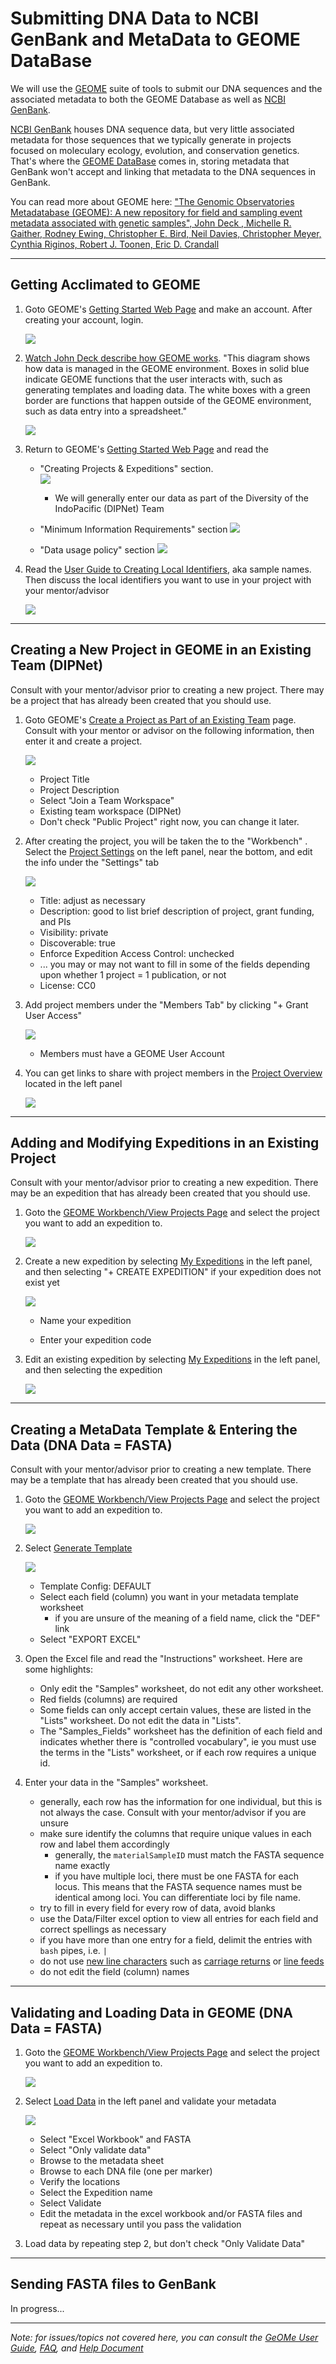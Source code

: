 # Submitting DNA Data to NCBI GenBank and MetaData to GEOME DataBase

We will use the [GEOME](https://geome-db.org/) suite of tools to submit our DNA sequences and the associated metadata to both the GEOME Database as well as [NCBI GenBank](https://www.ncbi.nlm.nih.gov/). 

[NCBI GenBank](https://www.ncbi.nlm.nih.gov/) houses DNA sequence data, but very little associated metadata for those sequences that we typically generate in projects focused on moleculary ecology, evolution, and conservation genetics.  That's where the [GEOME DataBase](https://geome-db.org/) comes in, storing metadata that GenBank won't accept and linking that metadata to the DNA sequences in GenBank.  

You can read more about GEOME here:
["The Genomic Observatories Metadatabase (GEOME): A new repository for field and sampling event metadata associated with genetic samples", John Deck , Michelle R. Gaither, Rodney Ewing, Christopher E. Bird, Neil Davies, Christopher Meyer, Cynthia Riginos, Robert J. Toonen, Eric D. Crandall](https://doi.org/10.1371/journal.pbio.2002925)

---

## Getting Acclimated to GEOME



1. Goto GEOME's [Getting Started Web Page](https://geome-db.org/about) and make an account. After creating your account, login.

	![](geome_login.png)

2. [Watch John Deck describe how GEOME works](https://www.youtube.com/watch?v=cuAN9LbDO-U).  "This diagram shows how data is managed in the GEOME environment. Boxes in solid blue indicate GEOME functions that the user interacts with, such as generating templates and loading data. The white boxes with a green border are functions that happen outside of the GEOME environment, such as data entry into a spreadsheet."  
 
	![](https://geome-db.org/docs/geomeWorkflow.png)

2. Return to GEOME's [Getting Started Web Page](https://geome-db.org/about) and read the

	* "Creating Projects & Expeditions" section.  
	![](https://geome-db.org/img/expeditionProjectTeamGraphic.png)
		* We will generally enter our data as part of the Diversity of the IndoPacific (DIPNet) Team

	* "Minimum Information Requirements" section
	![](geome_minimuminfo.PNG)

	* "Data usage policy" section
	![](geome_policy.png)

3. Read the [User Guide to Creating Local Identifiers](https://fims.readthedocs.io/en/latest/fims/identifiers.html), aka sample names.  Then discuss the local identifiers you want to use in your project with your mentor/advisor

	![](geome_identifiers.png)

---


## Creating a New Project in GEOME in an Existing Team (DIPNet)

Consult with your mentor/advisor prior to creating a new project.  There may be a project that has already been created that you should use.

1. Goto GEOME's [Create a Project as Part of an Existing Team](https://geome-db.org/project/new) page. Consult with your mentor or advisor on the following information, then enter it and create a project. 

	![](geome_newproject.png)

	* Project Title
	* Project Description
	* Select "Join a Team Workspace"
	* Existing team workspace (DIPNet)
	* Don't check "Public Project" right now, you can change it later.

2. After creating the project, you will be taken the to the "Workbench" . Select the [Project Settings](https://geome-db.org/workbench/project/settings) on the left panel, near the bottom, and edit the info under the "Settings" tab

	![](geome_projectsettings.png)

	* Title: adjust as necessary
	* Description: good to list brief description of project, grant funding, and PIs
	* Visibility: private
	* Discoverable: true
	* Enforce Expedition Access Control: unchecked
	* ...  you may or may not want to fill in some of the fields depending upon whether 1 project = 1 publication, or not
	* License: CC0

3. Add project members under the "Members Tab" by clicking "+ Grant User Access"

	![](geom_projectmembers.png)

	* Members must have a GEOME User Account

4. You can get links to share with project members in the [Project Overview](https://geome-db.org/workbench/project-overview) located in the left panel

	![](geome_projectoverview.png)

---


## Adding and Modifying Expeditions in an Existing Project

Consult with your mentor/advisor prior to creating a new expedition.  There may be an expedition that has already been created that you should use. 

1. Goto the [GEOME Workbench/View Projects Page](https://geome-db.org/workbench/dashboard) and select the project you want to add an expedition to.  

	![](geome_viewprojects.png)

2. Create a new expedition by selecting [My Expeditions](https://geome-db.org/workbench/expeditions) in the left panel, and then selecting "+ CREATE EXPEDITION" if your expedition does not exist yet

	![](geome_myexpeditions.png)

	* Name your expedition
	
	* Enter your expedition code

3. Edit an existing expedition by selecting [My Expeditions](https://geome-db.org/workbench/expeditions) in the left panel, and then selecting the expedition

	![](geome_editexpedition.png)

---


## Creating a MetaData Template & Entering the Data (DNA Data = FASTA)

Consult with your mentor/advisor prior to creating a new template.  There may be a template that has already been created that you should use.

1. Goto the [GEOME Workbench/View Projects Page](https://geome-db.org/workbench/dashboard) and select the project you want to add an expedition to.  

	![](geome_viewprojects.png)

2. Select [Generate Template](https://geome-db.org/workbench/template) 

	![](geome_template.png)

	* Template Config: DEFAULT
	* Select each field (column) you want in your metadata template worksheet
		* if you are unsure of the meaning of a field name, click the "DEF" link
	* Select "EXPORT EXCEL"

3. Open the Excel file and read the "Instructions" worksheet. Here are some highlights:
	
	* Only edit the "Samples" worksheet, do not edit any other worksheet.
	* Red fields (columns) are required
	* Some fields can only accept certain values, these are listed in the "Lists" worksheet.  Do not edit the data in "Lists". 
	* The "Samples_Fields" worksheet has the definition of each field and indicates whether there is "controlled vocabulary", ie you must use the terms in the "Lists" worksheet, or if each row requires a unique id.

4. Enter your data in the "Samples" worksheet.

	* generally, each row has the information for one individual, but this is not always the case. Consult with your mentor/advisor if you are unsure
	* make sure identify the columns that require unique values in each row and label them accordingly
		* generally, the `materialSampleID` must match the FASTA sequence name exactly
		* if you have multiple loci, there must be one FASTA for each locus. This means that the FASTA sequence names must be identical among loci. You can differentiate loci by file name.
	* try to fill in every field for every row of data, avoid blanks
	* use the Data/Filter excel option to view all entries for each field and correct spellings as necessary
	* if you have more than one entry for a field, delimit the entries with `bash` pipes, i.e. `|`
	* do not use [new line characters](https://en.wikipedia.org/wiki/Newline) such as [carriage returns](https://en.wikipedia.org/wiki/Carriage_return) or [line feeds](https://en.wikipedia.org/wiki/Newline#Representation)
	* do not edit the field (column) names

---


## Validating and Loading Data in GEOME (DNA Data = FASTA)

1. Goto the [GEOME Workbench/View Projects Page](https://geome-db.org/workbench/dashboard) and select the project you want to add an expedition to.  

	![](geome_viewprojects.png)

2. Select [Load Data](https://geome-db.org/workbench/upload) in the left panel and validate your metadata

	![](geome_validatedata.png)
	
	* Select "Excel Workbook" and FASTA
	* Select "Only validate data"
	* Browse to the metadata sheet
	* Browse to each DNA file (one per marker)
	* Verify the locations 
	* Select the Expedition name
	* Select Validate
	* Edit the metadata in the excel workbook and/or FASTA files and repeat as necessary until you pass the validation

3. Load data by repeating step 2, but don't check "Only Validate Data"

---


## Sending FASTA files to GenBank

In progress...  

---

_Note: for issues/topics not covered here, you can consult the [GeOMe User Guide](https://docs.google.com/document/d/1j94NWlrcwu85xGaRda98SSTpRFgRg_RcrYG4Qs5CB1w/edit?usp=sharing), [FAQ](https://docs.google.com/document/d/1tEFpclCyJ6aLnypmtdfdjLVhiWQ-rYhGqu5eGhq3s5s/edit?usp=sharing), and [Help Document](https://geome-db.org/docs/helpDocumentation.pdf)_


